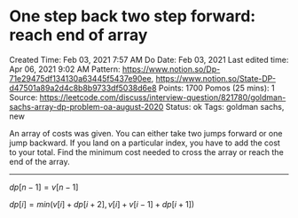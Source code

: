 # One step back two step forward: reach end of array

Created Time: Feb 03, 2021 7:57 AM
Do Date: Feb 03, 2021
Last edited time: Apr 06, 2021 9:02 AM
Pattern: https://www.notion.so/Dp-71e29475df134130a63445f5437e90ee, https://www.notion.so/State-DP-d47501a89a2d4c8b8b9733df5038d6e8
Points: 1700
Pomos (25 mins): 1
Source: https://leetcode.com/discuss/interview-question/821780/goldman-sachs-array-dp-problem-oa-august-2020
Status: ok
Tags: goldman sachs, new

An array of costs was given. You can either take two jumps forward or one jump backward. If you land on a particular index, you have to add the cost to your total. Find the minimum cost needed to cross the array or reach the end of the array.

---

$dp[n - 1] = v[n - 1]$

$dp[i] = min(v[i] + dp[i + 2], v[i] + v[i - 1] + dp[i + 1])$
